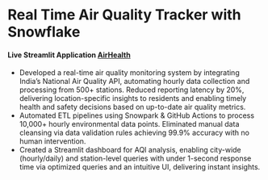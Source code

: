 # Real Time Air Quality Tracker with Snowflake

#### Live Streamlit Application [AirHealth](https://www.parthf.com)

- Developed a real-time air quality monitoring system by integrating India’s National Air Quality API, automating hourly data
collection and processing from 500+ stations. Reduced reporting latency by 20%, delivering location-specific insights to
residents and enabling timely health and safety decisions based on up-to-date air quality metrics.
- Automated ETL pipelines using Snowpark & GitHub Actions to process 10,000+ hourly environmental data points. Eliminated
manual data cleansing via data validation rules achieving 99.9% accuracy with no human intervention.
- Created a Streamlit dashboard for AQI analysis, enabling city-wide (hourly/daily) and station-level queries with under 1-second
response time via optimized queries and an intuitive UI, delivering instant insights.
